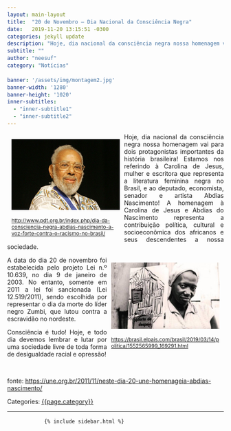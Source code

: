 ```yaml
---
layout: main-layout
title:  "20 de Novembro – Dia Nacional da Consciência Negra"
date:   2019-11-20 13:15:51 -0300
categories: jekyll update
description: "Hoje, dia nacional da consciência negra nossa homenagem vai para dois protagonistas importantes da história brasileira!"
subtitle: ""
author: "neesuf"
category: "Notícias"

banner: '/assets/img/montagem2.jpg'
banner-width: '1280'
banner-height: '1020'
inner-subtitles: 
  - "inner-subtitle1"
  - "inner-subtitle2"
---
```

<div class="blog-post blog-post-wrapper">
    <div class="container">
        <article id="post-360" class="section section-text">
            <div class="row">
                <div class="col-md-8 single-post-container" data-layout="sidebar-right">
                    <div class="single-post-wrap entry-content">
                        <div style="float: left; width: 50%; max-width: 600px; margin: 0 10px;">
                            <p><img src="/assets/img/foto2.jpg" alt=""></p>
                            <p style="font-size: 12px;"><a href="http://www.pdt.org.br/index.php/dia-da-consciencia-negra-abdias-nascimento-a-voz-forte-contra-o-racismo-no-brasil/">http://www.pdt.org.br/index.php/dia-da-consciencia-negra-abdias-nascimento-a-voz-forte-contra-o-racismo-no-brasil/</a></p>
                        </div>
                        <p style="text-align: justify;">Hoje, dia nacional da consciência negra nossa homenagem vai para dois protagonistas importantes da história brasileira! Estamos nos referindo à Carolina de Jesus, mulher e escritora que representa a literatura feminina negra no
                            Brasil, e ao deputado, economista, senador e artista Abdias Nascimento! A homenagem à Carolina de Jesus e Abdias do Nascimento representa a contribuição política, cultural e socioeconômica dos africanos e seus descendentes
                            a nossa sociedade.</p>
                        <div style="float: right; width: 50%; max-width: 600px; margin: 0 10px;">
                            <p><img src="/assets/img/foto1.jpg" alt=""></p>
                            <p style="font-size: 12px;"><a href="https://brasil.elpais.com/brasil/2019/03/14/politica/1552565999_169291.html">https://brasil.elpais.com/brasil/2019/03/14/politica/1552565999_169291.html</a></p>
                        </div>
                        <p style="text-align: justify;">A data do dia 20 de novembro foi estabelecida pelo projeto Lei n.º 10.639, no dia 9 de janeiro de 2003. No entanto, somente em 2011 a lei foi sancionada (Lei 12.519/2011), sendo escolhida por representar o dia da morte do líder
                            negro Zumbi, que lutou contra a escravidão no nordeste.</p>
                        <p style="text-align: justify;">Consciência é tudo! Hoje, e todo dia devemos lembrar e lutar por uma sociedade livre de toda forma de desigualdade racial e opressão!</p>
                        <p>&nbsp;</p>
                        <p>fonte: <a href="https://une.org.br/2011/11/neste-dia-20-une-homenageia-abdias-nascimento/">https://une.org.br/2011/11/neste-dia-20-une-homenageia-abdias-nascimento/</a></p>
                    </div>

<div class="section section-blog-info">
                        <div class="row">
                            <div class="col-md-6">
                                <div class="entry-categories">Categories: 
                                <span class="label label-primary"><a href="{{site.url}}/categories/noticias/">{{page.category}}</a></span> </div>
                            </div>

<div class="col-md-6">
                                <div class="entry-social">
                                    <a target="_blank" rel="tooltip" data-original-title="Share on Facebook" class="btn btn-just-icon btn-round btn-facebook" href="https://www.facebook.com/sharer.php?u=http://pef.neesuff.com/2019/11/20/360/">
                                        <i class="fa fa-facebook"></i>
                                    </a>

<a target="_blank" rel="tooltip" data-original-title="Share on Twitter" class="btn btn-just-icon btn-round btn-twitter" href="http://twitter.com/share?url=http://pef.neesuff.com/2019/11/20/360/&amp;text=20%20de%20Novembro%20%E2%80%93%20Dia%20Nacional%20da%20Consci%C3%AAncia%20Negra">
                                        <i class="fa fa-twitter"></i>
                                    </a>

<a rel="tooltip" data-original-title=" Share on Email" class="btn btn-just-icon btn-round" href="mailto:?subject=20%20de%20Novembro%20%26#8211;%20Dia%20Nacional%20da%20Consciência%20Negra&amp;body={{page.url}}">
                                        <i class="fa fa-envelope"></i>
                                    </a>
                                </div>
                            </div>
                        </div>
                        <hr>
                    </div>
                </div>
                
                {% include sidebar.html %}
                
</div>
        </article>

</div>
</div>